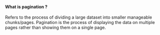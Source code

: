 #### What is pagination ?
Refers to the process of dividing a large dataset into smaller manageable
chunks/pages.
Pagination is the process of displaying the data on multiple pages rather than
showing them on a single page.